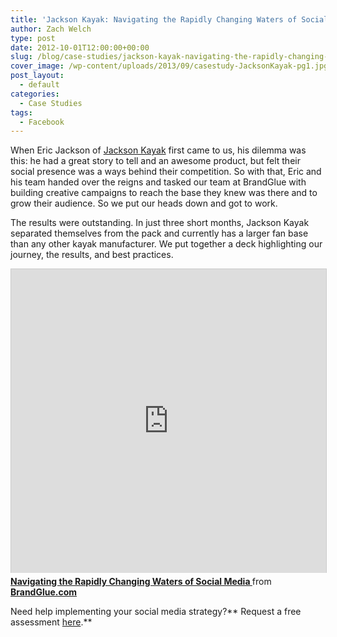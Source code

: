 ```yaml
---
title: 'Jackson Kayak: Navigating the Rapidly Changing Waters of Social Media'
author: Zach Welch
type: post
date: 2012-10-01T12:00:00+00:00
slug: /blog/case-studies/jackson-kayak-navigating-the-rapidly-changing-waters-of-social-media
cover_image: /wp-content/uploads/2013/09/casestudy-JacksonKayak-pg1.jpg
post_layout:
  - default
categories:
  - Case Studies
tags:
  - Facebook
---
```


When Eric Jackson of <a href="http://jacksonkayak.com/" target="_blank">Jackson Kayak</a> first came to us, his dilemma was this: he had a great story to tell and an awesome product, but felt their social presence was a ways behind their competition. So with that, Eric and his team handed over the reigns and tasked our team at BrandGlue with building creative campaigns to reach the base they knew was there and to grow their audience. So we put our heads down and got to work.

The results were outstanding. In just three short months, Jackson Kayak separated themselves from the pack and currently has a larger fan base than any other kayak manufacturer. We put together a deck highlighting our journey, the results, and best practices.

 <iframe style="border: 1px solid #CCC; border-width: 1px 1px 0; margin-bottom: 5px; max-width: 100%;" src="http://www.slideshare.net/slideshow/embed_code/14172757" width="597" height="486" frameborder="0" marginwidth="0" marginheight="0" scrolling="no" allowfullscreen="allowfullscreen"></iframe>

<div style="margin-bottom: 5px;">
  <strong> <a title="Navigating the Rapidly Changing Waters of Social Media " href="https://www.slideshare.net/brandglue/navigating-the-rapidly-changing-waters-of-social-media" target="_blank">Navigating the Rapidly Changing Waters of Social Media </a> </strong> from <strong><a href="http://www.slideshare.net/brandglue" target="_blank">BrandGlue.com</a></strong>
</div>

<div style="margin-bottom: 5px;">
</div>

Need help implementing your social media strategy?** Request a free assessment [here][1].**

[1]: http://localhost/brandglue/old-website/free-assessment
